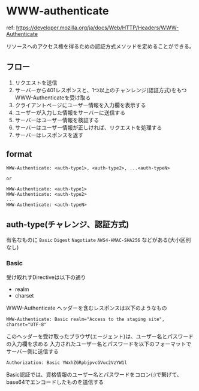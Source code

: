 # WWW-authenticate

ref: https://developer.mozilla.org/ja/docs/Web/HTTP/Headers/WWW-Authenticate

リソースへのアクセス権を得るための認証方式メソッドを定めることができる。

## フロー

1. リクエストを送信
2. サーバーから401レスポンスと、1つ以上のチャンレンジ(認証方式)をもつWWW-Authenticateを受け取る
3. クライアントページにユーザー情報を入力欄を表示する
4. ユーザーが入力した情報をサーバーに送信する
5. サーバーはユーザー情報を検証する
6. サーバーはユーザー情報が正しければ、リクエストを処理する
7. サーバーはレスポンスを返す

## format

```
WWW-Authenticate: <auth-type1>, <auth-type2>, ...<auth-typeN>

or

WWW-Authenticate: <auth-type1>
WWW-Authenticate: <auth-type2>
...
WWW-Authenticate: <auth-typeN>
```

## auth-type(チャレンジ、認証方式)

有名なものに `Basic` `Digest` `Nagotiate` `AWS4-HMAC-SHA256` などがある(大小区別なし)

### Basic

受け取れすDirectiveは以下の通り

- realm
- charset

WWW-Authenticate ヘッダーを含むレスポンスは以下のようなもの

```http request
WWW-Authenticate: Basic realm="Access to the staging site", charset="UTF-8"
```

このヘッダーを受け取ったブラウザ(エージェント)は、ユーザー名とパスワードの入力欄を求める
入力されたユーザー名とパスワードを以下のフォーマットでサーバー側に送信する

```http request
Authorization: Basic YWxhZGRpbjpvcGVuc2VzYW1l
```

Basic認証では、資格情報のユーザー名とパスワードをコロン(:)で繋げて、base64でエンコードしたものを送信する

